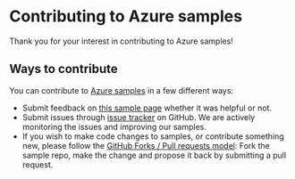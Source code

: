 # Contributing to Azure samples

Thank you for your interest in contributing to Azure samples!

## Ways to contribute

You can contribute to [Azure samples](https://github.com/Azure-Samples/app-service-dotnet-manage-data-connections-for-web-apps) in a few different ways:

- Submit feedback on [this sample page](https://azure.microsoft.com/documentation/samples/app-service-dotnet-manage-data-connections-for-web-apps/) whether it was helpful or not.  
- Submit issues through [issue tracker](https://github.com/Azure-Samples/app-service-dotnet-manage-data-connections-for-web-apps/issues) on GitHub. We are actively monitoring the issues and improving our samples.
- If you wish to make code changes to samples, or contribute something new, please follow the [GitHub Forks / Pull requests model](https://help.github.com/articles/fork-a-repo/): Fork the sample repo, make the change and propose it back by submitting a pull request.